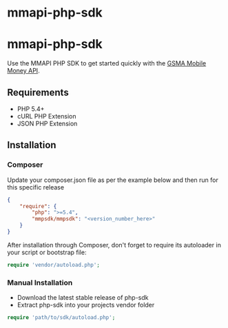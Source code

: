 # mmapi-php-sdk

# mmapi-php-sdk

Use the MMAPI PHP SDK to get started quickly with the [GSMA Mobile Money API](https://developer.mobilemoneyapi.io/1.2).

## Requirements

-   PHP 5.4+
-   cURL PHP Extension
-   JSON PHP Extension

## Installation

### Composer

Update your composer.json file as per the example below and then run for this specific release

```json
{
    "require": {
        "php": ">=5.4",
        "mmpsdk/mmpsdk": "<version_number_here>"
    }
}
```

After installation through Composer, don't forget to require its autoloader in your script or bootstrap file:

```php
require 'vendor/autoload.php';
```

### Manual Installation

-   Download the latest stable release of php-sdk
-   Extract php-sdk into your projects vendor folder

```php
require 'path/to/sdk/autoload.php';
```
